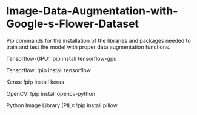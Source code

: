# Image-Data-Augmentation-with-Google-s-Flower-Dataset

Pip commands for the installation of the libraries and packages needed to train and test the model with proper data augmentation functions.


Tensorflow-GPU:                      !pip install tensorflow-gpu

Tensorflow:                          !pip install tensorflow

Keras:                               !pip install keras

OpenCV:                              !pip install opencv-python

Python Image Library (PIL):          !pip install pillow

